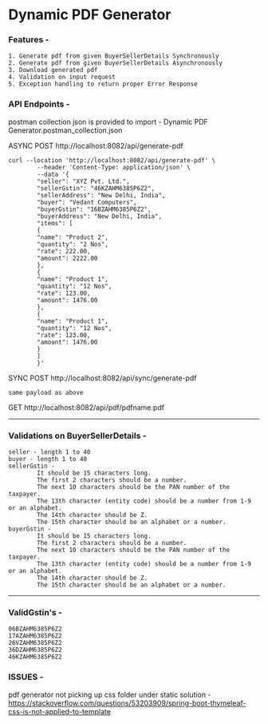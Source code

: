 # Dynamic PDF Generator

### Features -
```text
1. Generate pdf from given BuyerSellerDetails Synchronously
2. Generate pdf from given BuyerSellerDetails Asynchronously
3. Download generated pdf
4. Validation on input request
5. Exception handling to return proper Error Response
```

### API Endpoints -
postman collection json is provided to import - Dynamic PDF Generator.postman_collection.json

ASYNC POST http://localhost:8082/api/generate-pdf
```
curl --location 'http://localhost:8082/api/generate-pdf' \
        --header 'Content-Type: application/json' \
        --data '{
        "seller": "XYZ Pvt. Ltd.",
        "sellerGstin": "46KZAHM6385P6Z2",
        "sellerAddress": "New Delhi, India",
        "buyer": "Vedant Computers",
        "buyerGstin": "16BZAHM6385P6Z2",
        "buyerAddress": "New Delhi, India",
        "items": [
        {
        "name": "Product 2",
        "quantity": "2 Nos",
        "rate": 222.00,
        "amount": 2222.00
        },
        {
        "name": "Product 1",
        "quantity": "12 Nos",
        "rate": 123.00,
        "amount": 1476.00
        },
        {
        "name": "Product 1",
        "quantity": "12 Nos",
        "rate": 123.00,
        "amount": 1476.00
        }
        ]
        }'
```
SYNC POST http://localhost:8082/api/sync/generate-pdf
```text
same payload as above
```
GET http://localhost:8082/api/pdf/pdfname.pdf

-----
### Validations on BuyerSellerDetails -
```
seller - length 1 to 40
buyer - length 1 to 40
sellerGstin - 
        It should be 15 characters long.
        The first 2 characters should be a number.
        The next 10 characters should be the PAN number of the taxpayer.
        The 13th character (entity code) should be a number from 1-9 or an alphabet.
        The 14th character should be Z.
        The 15th character should be an alphabet or a number.
buyerGstin - 
        It should be 15 characters long.
        The first 2 characters should be a number.
        The next 10 characters should be the PAN number of the taxpayer.
        The 13th character (entity code) should be a number from 1-9 or an alphabet.
        The 14th character should be Z.
        The 15th character should be an alphabet or a number.
```
-----
### ValidGstin's -
```
06BZAHM6385P6Z2
17AZAHM6385P6Z2
26VZAHM6385P6Z2
36DZAHM6385P6Z2
46KZAHM6385P6Z2
```

### ISSUES -

pdf generator not picking up css folder under static solution -
https://stackoverflow.com/questions/53203909/spring-boot-thymeleaf-css-is-not-applied-to-template